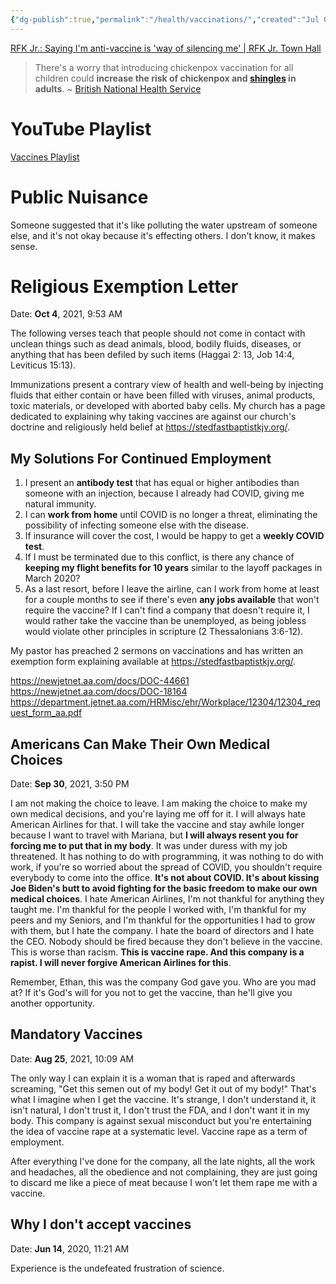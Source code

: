 ```yaml
---
{"dg-publish":true,"permalink":"/health/vaccinations/","created":"Jul 04, 2023, 9:13 AM"}
---
```



[RFK Jr.: Saying I'm anti-vaccine is 'way of silencing me' | RFK Jr. Town Hall](https://www.youtube.com/watch?v=KLxBwIupF88)

> There's a worry that introducing chickenpox vaccination for all children could **increase the risk of chickenpox and [shingles](https://www.nhs.uk/conditions/shingles/) in adults**. ~ [British National Health Service](https://www.nhs.uk/conditions/vaccinations/chickenpox-vaccine-questions-answers/)

# YouTube Playlist

[Vaccines Playlist](https://www.youtube.com/playlist?list=PLYAz1Lwo4O5-6R5x0oID448OuLxXtRD2b)

# Public Nuisance

Someone suggested that it's like polluting the water upstream of someone else, and it's not okay because it's effecting others. I don't know, it makes sense.

# Religious Exemption Letter

Date: **Oct 4**, 2021, 9:53 AM

The following verses teach that people should not come in contact with unclean things such as dead animals, blood, bodily fluids, diseases, or anything that has been defiled by such items (Haggai 2: 13, Job 14:4, Leviticus 15:13).

Immunizations present a contrary view of health and well-being by injecting fluids that either contain or have been filled with viruses, animal products, toxic materials, or developed with aborted baby cells. My church has a page dedicated to explaining why taking vaccines are against our church's doctrine and religiously held belief at <https://stedfastbaptistkjv.org/>.

## My Solutions For Continued Employment

1. I present an **antibody test** that has equal or higher antibodies than someone with an injection, because I already had COVID, giving me natural immunity.
2. I can **work from home** until COVID is no longer a threat, eliminating the possibility of infecting someone else with the disease.
3. If insurance will cover the cost, I would be happy to get a **weekly COVID test**.
4. If I must be terminated due to this conflict, is there any chance of **keeping my flight benefits for 10 years** similar to the layoff packages in March 2020?
5. As a last resort, before I leave the airline, can I work from home at least for a couple months to see if there's even **any jobs available** that won't require the vaccine? If I can't find a company that doesn't require it, I would rather take the vaccine than be unemployed, as being jobless would violate other principles in scripture (2 Thessalonians 3:6-12).

My pastor has preached 2 sermons on vaccinations and has written an exemption form explaining available at <https://stedfastbaptistkjv.org/>.

https://newjetnet.aa.com/docs/DOC-44661
https://newjetnet.aa.com/docs/DOC-18164
https://department.jetnet.aa.com/HRMisc/ehr/Workplace/12304/12304_request_form_aa.pdf

## Americans Can Make Their Own Medical Choices

Date: **Sep 30**, 2021, 3:50 PM

I am not making the choice to leave. I am making the choice to make my own medical decisions, and you're laying me off for it. I will always hate American Airlines for that. I will take the vaccine  and stay awhile longer because I want to travel with Mariana, but **I will always resent you for forcing me to put that in my body**. It was under duress with my job threatened. It has nothing to do with programming, it was nothing to do with work, if you're so worried about the spread of COVID, you shouldn't require everybody to come into the office. **It's not about COVID. It's about kissing Joe Biden's butt to avoid fighting for the basic freedom to make our own medical choices**. I hate American Airlines, I'm not thankful for anything they taught me. I'm thankful for the people I worked with, I'm thankful for my peers and my Seniors, and I'm thankful for the opportunities I had to grow with them, but I hate the company. I hate the board of directors and I hate the CEO. Nobody should be fired because they don't believe in the vaccine. This is worse than racism. **This is vaccine rape. And this company is a rapist. I will never forgive American Airlines for this**.

Remember, Ethan, this was the company God gave you. Who are you mad at? If it's God's will for you not to get the vaccine, than he'll give you another opportunity.

## Mandatory Vaccines

Date: **Aug 25**, 2021, 10:09 AM

The only way I can explain it is a woman that is raped and afterwards screaming, "Get this semen out of my body! Get it out of my body!" That's what I imagine when I get the vaccine. It's strange, I don't understand it, it isn't natural, I don't trust it, I don't trust the FDA, and I don't want it in my body. This company is against sexual misconduct but you're entertaining the idea of vaccine rape at a systematic level. Vaccine rape as a term of employment.

After everything I've done for the company, all the late nights, all the work and headaches, all the obedience and not complaining, they are just going to discard me like a piece of meat because I won't let them rape me with a vaccine.

## Why I don't accept vaccines

Date: **Jun 14**, 2020, 11:21 AM

Experience is the undefeated frustration of science.